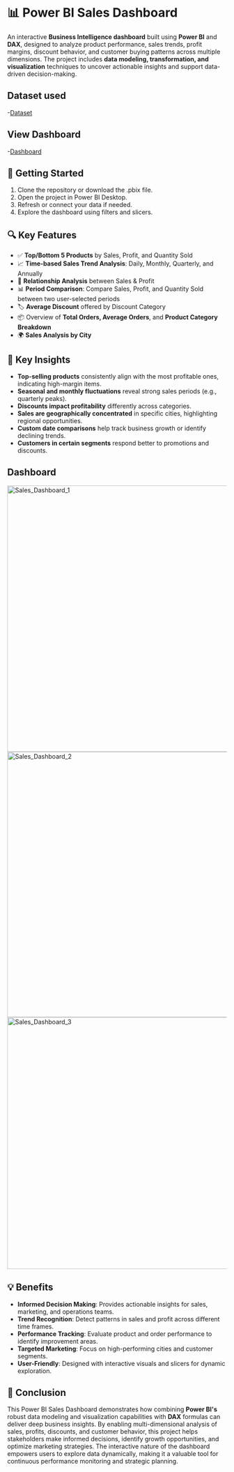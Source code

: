 # 📊 Power BI Sales Dashboard
An interactive **Business Intelligence dashboard** built using **Power BI** and **DAX**, designed to analyze product performance, sales trends, profit margins, discount behavior, and customer buying patterns across multiple dimensions. The project includes **data modeling, transformation, and visualization** techniques to uncover actionable insights and support data-driven decision-making.

## Dataset used
-<a href="https://github.com/akhilm-ds/Data-Analysis-Dashboard/blob/main/Store%2BData.xlsx">Dataset<a/>
## View Dashboard
-<a href="https://github.com/akhilm-ds/Data-Analysis-Dashboard/blob/main/Sales_Dashboard.pbix">Dashboard<a/>

## 🚀 Getting Started

1.	Clone the repository or download the .pbix file.
2.	Open the project in Power BI Desktop.
3.	Refresh or connect your data if needed.
4.	Explore the dashboard using filters and slicers.

## 🔍 Key Features

- ✅ **Top/Bottom 5 Products** by Sales, Profit, and Quantity Sold  
- 📈 **Time-based Sales Trend Analysis**: Daily, Monthly, Quarterly, and Annually  
- 🔄 **Relationship Analysis** between Sales & Profit  
- 📊 **Period Comparison**: Compare Sales, Profit, and Quantity Sold between two user-selected periods  
- 🏷️ **Average Discount** offered by Discount Category  
- 📦 Overview of **Total Orders, Average Orders**, and **Product Category Breakdown**  
- 🌍 **Sales Analysis by City**  

## 📌 Key Insights

- **Top-selling products** consistently align with the most profitable ones, indicating high-margin items.  
- **Seasonal and monthly fluctuations** reveal strong sales periods (e.g., quarterly peaks).  
- **Discounts impact profitability** differently across categories.  
- **Sales are geographically concentrated** in specific cities, highlighting regional opportunities.  
- **Custom date comparisons** help track business growth or identify declining trends.  
- **Customers in certain segments** respond better to promotions and discounts.

## Dashboard
<img width="611" alt="Sales_Dashboard_1" src="https://github.com/user-attachments/assets/4ef7a915-7537-4c8b-aa3e-1db596fd178a" />
<img width="609" alt="Sales_Dashboard_2" src="https://github.com/user-attachments/assets/fd054097-72ab-4a76-acc5-85b750e63a89" />
<img width="578" alt="Sales_Dashboard_3" src="https://github.com/user-attachments/assets/92f6edbc-4331-4279-b213-2bfdd4b357d1" />

## 💡 Benefits

- **Informed Decision Making**: Provides actionable insights for sales, marketing, and operations teams.  
- **Trend Recognition**: Detect patterns in sales and profit across different time frames.  
- **Performance Tracking**: Evaluate product and order performance to identify improvement areas.  
- **Targeted Marketing**: Focus on high-performing cities and customer segments.  
- **User-Friendly**: Designed with interactive visuals and slicers for dynamic exploration.

## 🎯 Conclusion
This Power BI Sales Dashboard demonstrates how combining **Power BI's** robust data modeling and visualization capabilities with **DAX** formulas can deliver deep business insights. By enabling multi-dimensional analysis of sales, profits, discounts, and customer behavior, this project helps stakeholders make informed decisions, identify growth opportunities, and optimize marketing strategies. The interactive nature of the dashboard empowers users to explore data dynamically, making it a valuable tool for continuous performance monitoring and strategic planning.


